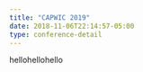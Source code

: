 ```yaml
---
title: "CAPWIC 2019"
date: 2018-11-06T22:14:57-05:00
type: conference-detail
---
```


hellohellohello